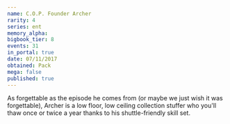 ```yaml
---
name: C.O.P. Founder Archer
rarity: 4
series: ent
memory_alpha:
bigbook_tier: 8
events: 31
in_portal: true
date: 07/11/2017
obtained: Pack
mega: false
published: true
---
```


As forgettable as the episode he comes from (or maybe we just wish it was forgettable), Archer is a low floor, low ceiling collection stuffer who you'll thaw once or twice a year thanks to his shuttle-friendly skill set.
